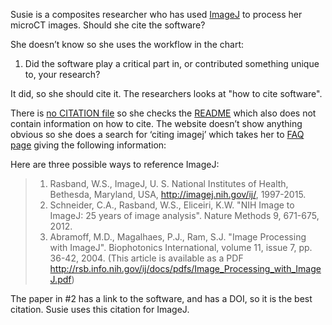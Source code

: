 Susie is a composites researcher who has used [ImageJ](http://imagej.net/) to process her microCT images.  Should she cite the software?

She doesn’t know so she uses the workflow in the chart:

1. Did the software play a critical part in, or contributed something unique to, your research?


It did, so she should cite it. The researchers looks at  "how to cite software".
 
 
 There is [no CITATION file](https://github.com/imagej/imagej) so she checks the [README](https://github.com/imagej/imagej/blob/master/README.md) which also does not contain information on how to cite.
 The website doesn’t show anything obvious so she does a search for ‘citing imagej’ which takes her to [FAQ page](http://rsb.info.nih.gov/ij/docs/faqs.html#cite) giving the following information:

Here are three possible ways to reference ImageJ: 

> 1.	Rasband, W.S., ImageJ, U. S. National Institutes of Health, Bethesda, Maryland, USA, http://imagej.nih.gov/ij/, 1997-2015. 
> 2.	Schneider, C.A., Rasband, W.S., Eliceiri, K.W. "NIH Image to ImageJ: 25 years of image analysis". Nature Methods 9, 671-675, 2012.
> 3.	Abramoff, M.D., Magalhaes, P.J., Ram, S.J. "Image Processing with ImageJ". Biophotonics International, volume 11, issue 7, pp. 36-42, 2004. (This article is available as a PDF http://rsb.info.nih.gov/ij/docs/pdfs/Image_Processing_with_ImageJ.pdf) 

The paper in #2 has a link to the software, and has a DOI, so it is the best citation. Susie uses this citation for ImageJ.
